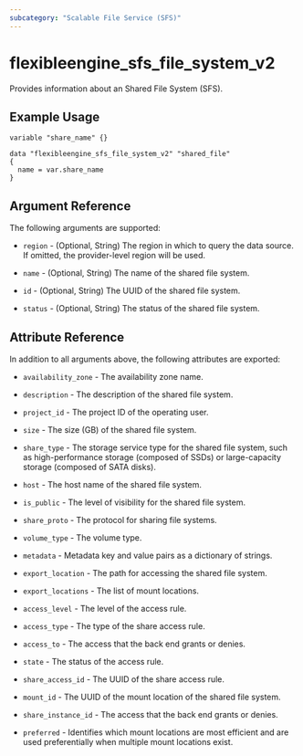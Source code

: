```yaml
---
subcategory: "Scalable File Service (SFS)"
---
```


# flexibleengine_sfs_file_system_v2

Provides information about an Shared File System (SFS).

## Example Usage

```hcl
variable "share_name" {}

data "flexibleengine_sfs_file_system_v2" "shared_file"
{
  name = var.share_name
}
```

## Argument Reference

The following arguments are supported:

* `region` - (Optional, String) The region in which to query the data source. If omitted, the provider-level region
  will be used.

* `name` - (Optional, String) The name of the shared file system.

* `id` - (Optional, String) The UUID of the shared file system.

* `status` - (Optional, String) The status of the shared file system.

## Attribute Reference

In addition to all arguments above, the following attributes are exported:

* `availability_zone` - The availability zone name.

* `description` - The description of the shared file system.

* `project_id` - The project ID of the operating user.

* `size` - The size (GB) of the shared file system.

* `share_type` - The storage service type for the shared file system, such as high-performance storage (composed of SSDs)
  or large-capacity storage (composed of SATA disks).

* `host` - The host name of the shared file system.

* `is_public` - The level of visibility for the shared file system.

* `share_proto` - The protocol for sharing file systems.

* `volume_type` - The volume type.

* `metadata` - Metadata key and value pairs as a dictionary of strings.

* `export_location` - The path for accessing the shared file system.

* `export_locations` - The list of mount locations.

* `access_level` - The level of the access rule.

* `access_type` - The type of the share access rule.

* `access_to` - The access that the back end grants or denies.

* `state` - The status of the access rule.

* `share_access_id` - The UUID of the share access rule.

* `mount_id` - The UUID of the mount location of the shared file system.

* `share_instance_id` - The access that the back end grants or denies.

* `preferred` - Identifies which mount locations are most efficient and are used preferentially
  when multiple mount locations exist.
